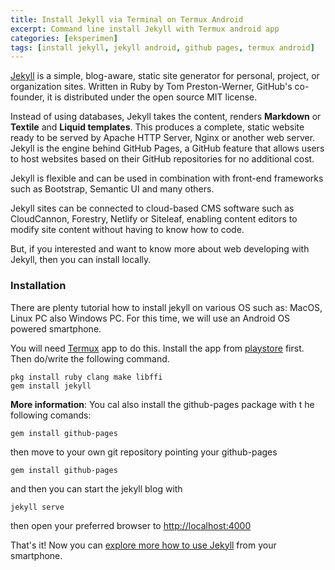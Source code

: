 ```yaml
---
title: Install Jekyll via Terminal on Termux Android
excerpt: Command line install Jekyll with Termux android app
categories: [eksperimen]
tags: [install jekyll, jekyll android, github pages, termux android]
---
```

[Jekyll](https://jekylrb.com) is a simple, blog-aware, static site generator for personal, project, or organization sites. Written in Ruby by Tom Preston-Werner, GitHub's co-founder, it is distributed under the open source MIT license.

Instead of using databases, Jekyll takes the content, renders **Markdown** or **Textile** and **Liquid templates**. This produces a complete, static website ready to be served by Apache HTTP Server, Nginx or another web server. Jekyll is the engine behind GitHub Pages, a GitHub feature that allows users to host websites based on their GitHub repositories for no additional cost.

Jekyll is flexible and can be used in combination with front-end frameworks such as Bootstrap, Semantic UI and many others.

Jekyll sites can be connected to cloud-based CMS software such as CloudCannon, Forestry, Netlify or Siteleaf, enabling content editors to modify site content without having to know how to code.

But, if you interested and want to know more about web developing with Jekyll, then you can install locally. 

### Installation

There are plenty tutorial how to install jekyll on various OS such as: MacOS, Linux PC also Windows PC. For this time, we will use an Android OS powered smartphone.

You will need [Termux](https://termux.com) app to do this. Install the app from [playstore](https://play.google.com/store/apps/details?id=com.termux) first. Then do/write the following command.

```terminal
pkg install ruby clang make libffi 
gem install jekyll
```

**More information**: You cal also install the github-pages package with t he following comands:

```terminal
gem install github-pages
```
then move to your own git repository pointing your github-pages

```terminal
gem install github-pages
```
and then you can start the jekyll blog with

```terminal
jekyll serve
```

then open your preferred browser to [http://localhost:4000](http://localhost:4000)

That's it! Now you can [explore more how to use Jekyll](https://jekyllrb.com/docs/) from your smartphone.
